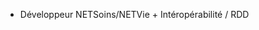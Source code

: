 - Développeur NETSoins/NETVie + Intéropérabilité / RDD

<!---
missert-teranga/missert-teranga is a ✨ special ✨ repository because its `README.md` (this file) appears on your GitHub profile.
You can click the Preview link to take a look at your changes.
--->
